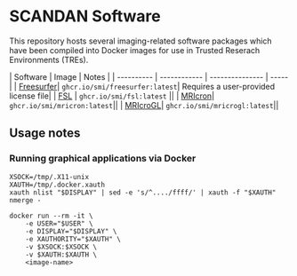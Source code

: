 # SCANDAN Software

This repository hosts several imaging-related software packages which have been compiled into Docker images for use in Trusted Reserach Environments (TREs).

| Software | Image | Notes |
| ---------- | ------------ | --------------- | ----- |
| [Freesurfer](https://surfer.nmr.mgh.harvard.edu/fswiki/FreeSurferWiki)| `ghcr.io/smi/freesurfer:latest`| Requires a user-provided license file|
| [FSL](https://fsl.fmrib.ox.ac.uk/fsl/docs) | `ghcr.io/smi/fsl:latest` ||
| [MRIcron](https://github.com/neurolabusc/MRIcron)| `ghcr.io/smi/mricron:latest`||
| [MRIcroGL](https://github.com/rordenlab/MRIcroGL)| `ghcr.io/smi/mricrogl:latest`||

## Usage notes

### Running graphical applications via Docker

```console
XSOCK=/tmp/.X11-unix
XAUTH=/tmp/.docker.xauth
xauth nlist "$DISPLAY" | sed -e 's/^..../ffff/' | xauth -f "$XAUTH" nmerge -

docker run --rm -it \
    -e USER="$USER" \
    -e DISPLAY="$DISPLAY" \
    -e XAUTHORITY="$XAUTH" \
    -v $XSOCK:$XSOCK \
    -v $XAUTH:$XAUTH \
    <image-name>
```
